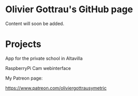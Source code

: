 # Olivier Gottrau's GitHub page

Content will soon be added.

# Projects

App for the private school in Altavilla

RaspberryPi Cam webinterface


My Patreon page:

https://www.patreon.com/oliviergottrausymetric





